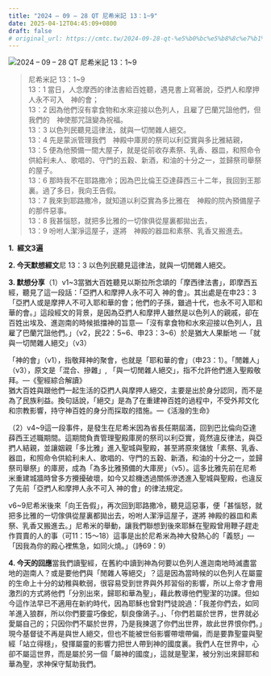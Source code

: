```yaml
---
title: "2024 – 09 – 28 QT 尼希米記 13：1~9"
date: 2025-04-12T04:45:09+0800
draft: false
# original_url: https://cmtc.tw/2024-09-28-qt-%e5%b0%bc%e5%b8%8c%e7%b1%b3%e8%a8%98-13%ef%bc%9a19
---
```


![2024 – 09 – 28 QT 尼希米記 13：1~9](/images/qt.jpg  "2024 – 09 – 28 QT 尼希米記 13：1~9")

> 尼希米記 13：1~9  
> 13：1 當日，人念摩西的律法書給百姓聽，遇見書上寫著說，亞捫人和摩押人永不可入　神的會；  
> 13：2 因為他們沒有拿食物和水來迎接以色列人，且雇了巴蘭咒詛他們，但我們的　神使那咒詛變為祝福。  
> 13：3 以色列民聽見這律法，就與一切閒雜人絕交。  
> 13：4 先是蒙派管理我們　神殿中庫房的祭司以利亞實與多比雅結親，  
> 13：5 便為他預備一間大屋子，就是從前收存素祭、乳香、器皿，和照命令供給利未人、歌唱的、守門的五穀、新酒，和油的十分之一，並歸祭司舉祭的屋子。  
> 13：6 那時我不在耶路撒冷；因為巴比倫王亞達薛西三十二年，我回到王那裏。過了多日，我向王告假。  
> 13：7 我來到耶路撒冷，就知道以利亞實為多比雅在　神殿的院內預備屋子的那件惡事。  
> 13：8 我甚惱怒，就把多比雅的一切傢俱從屋裏都拋出去，  
> 13：9 吩咐人潔淨這屋子，遂將　神殿的器皿和素祭、乳香又搬進去。

**1.  經文3遍**

**2. 今天默想經文**尼 13：3 以色列民聽見這律法，就與一切閒雜人絕交。

**3. 默想分享**（1）v1~3當猶大百姓聽見以斯拉所念頌的「摩西律法書」，即摩西五經，聽見了這一段話：「亞捫人和摩押人永不可入 神的會」。其出處是在申23：3「亞捫人或是摩押人不可入耶和華的會；他們的子孫，雖過十代，也永不可入耶和華的會。」這段經文的背景，是因為亞捫人和摩押人雖然是以色列人的親戚，卻在百姓出埃及、進迦南的時候抵擋神的旨意—「沒有拿食物和水來迎接以色列人，且雇了巴蘭咒詛他們。」（v2，民22：5~6、申23：3~6）於是猶大人果斷地 —「就與一切閒雜人絕交」（v3）

「神的會」（v1），指敬拜神的聚會，也就是「耶和華的會」（申23：1）。「閒雜人」（v3），原文是「混合、摻雜」, 「與一切閒雜人絕交」，指不允許他們進入聖殿敬拜。—《聖經綜合解讀》  
猶大百姓與跟他們一起生活的亞捫人與摩押人絕交，主要是出於身分認同，而不是為了民族利益。換句話說，「絕交」是為了在重建神百姓的過程中，不受外邦文化和宗教影響，持守神百姓的身分而採取的措施。—《活潑的生命》

（2）v4~9這一段事件，是發生在尼希米因為省長任期屆滿，回到巴比倫向亞達薛西王述職期間。這期間負責管理聖殿庫房的祭司以利亞實，竟然違反律法，與亞捫人結親，並讓姻親「多比雅」進入聖城與聖殿，甚至將原來儲放「素祭、乳香、器皿，和照命令供給利未人、歌唱的、守門的五穀、新酒，和油的十分之一，並歸祭司舉祭」的庫房，成為「為多比雅預備的大庫房」（v5）。這多比雅先前在尼希米重建城牆時曾多方攪擾破壞，如今又趁機透過關係滲透進入聖城與聖殿，也違反了先前「亞捫人和摩押人永不可入 神的會」的律法規定。

v6~9尼希米後來「向王告假」，再次回到耶路撒冷，聽見這惡事，便「甚惱怒，就把多比雅的一切傢俱從屋裏都拋出去，吩咐人潔淨這屋子，遂將 神殿的器皿和素祭、乳香又搬進去。」尼希米的舉動，讓我們聯想到後來耶穌在聖殿曾用鞭子趕走作買賣的人的事（可11：15～18）這事是出於尼希米為神大發熱心的「義怒」—「因我為你的殿心裡焦急，如同火燒。」（詩69：9）

**4. 今天的回應**當我們讀聖經，在舊約中讀到神為何要以色列人進迦南地時滅盡當地的迦南人？或是要他們與「閒雜人等絕交」？這是因為當時候的以色列人在屬靈的生命上十分的幼稚與軟弱，很容易受到世界與外邦習俗的影響，所以上帝才會用激烈的方式將他們「分別出來，歸耶和華為聖」，藉此教導他們聖潔的功課。但如今這作法早已不適用在新約時代，因為耶穌也曾對門徒說過：「我差你們去，如同羊進入狼群，所以你們要靈巧像蛇，馴良像鴿子。」、「你們若屬於世界，世界就必愛屬自己的；只因你們不屬於世界，乃是我揀選了你們出世界，故此世界恨你們。」現今基督徒不再是與世人絕交，但也不能被世俗影響帶壞帶偏，而是要靠聖靈與聖經「站立得穩」，發揮屬靈的影響力把世人帶到神的國度裏。我們人在世界中，心卻不屬這世界，而是屬於另一個「屬神的國度」，這就是聖潔，被分別出來歸耶和華為聖，求神保守幫助我們。